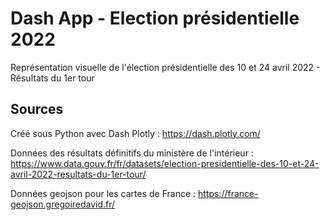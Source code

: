# Dash App - Election présidentielle 2022

Représentation visuelle de l'élection présidentielle des 10 et 24 avril 2022 - Résultats du 1er tour

## Sources

Créé sous Python avec Dash Plotly : https://dash.plotly.com/

Données des résultats définitifs du ministère de l'intérieur : https://www.data.gouv.fr/fr/datasets/election-presidentielle-des-10-et-24-avril-2022-resultats-du-1er-tour/

Données geojson pour les cartes de France : https://france-geojson.gregoiredavid.fr/
